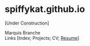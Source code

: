 # spiffykat.github.io
[Under Construction]

Marquis Branche<br>
Links [Index; Projects; CV; <a href="spiffykat.github.io/MABv8_Resume_20211123">Resume</a>]
